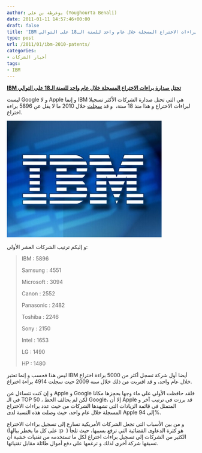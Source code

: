 ```yaml
---
author: يوغرطة بن علي (Youghourta Benali)
date: 2011-01-11 14:57:46+00:00
draft: false
title: 'IBM تحتل صدارة براءات الاختراع المسجلة خلال عام واحد للسنة الـ18 على التوالي '
type: post
url: /2011/01/ibm-2010-patents/
categories:
- أخبار الشركات
tags:
- IBM
---
```


**[IBM تحتل صدارة براءات الاختراع المسجلة خلال عام واحد للسنة الـ18 على التوالي]( https://www.it-scoop.com/2011/01/ibm-2010-patents/)**




ليست Google و لا Apple و إنما IBM هي التي تحتل صدارة الشركات الأكثر تسجيلا لبراءات الاختراع و هذا منذ 18 سنة،  و قد [سجلت](http://ificlaims.com/news/top-patents.html) خلال 2010 ما لا يقل عن 5896 براءة اختراع.




[![](IBM.jpeg)
]( https://www.it-scoop.com/2011/01/ibm-2010-patents/)


و إليكم ترتيب الشركات العشر الأولى:


<blockquote>IBM : 5896

Samsung : 4551

Microsoft : 3094

Canon : 2552

Panasonic : 2482

Toshiba : 2246

Sony : 2150

Intel : 1653

LG : 1490

HP : 1480</blockquote>


ليس هذا فحسب و إنما تعتبر IBM أيضا أول شركة تسجل أكثر من 5000 براءة اختراع خلال عام واحد، و قد اقتربت من ذلك خلال سنة 2009 حيث سجلت 4914 براءة اختراع.

و إن كنت تتساءل عن Apple و Google فلقد حافظت الأولى على ماء وجها بحجزها مكانا في الـ TOP 50 ، لكن لم يحالف الحظ Google، إلا أن Apple قد برزت في ترتيب آخر و المتمثل في قائمة الزيادات التي تشهدها الشركات من حيث عدد براءات الاختراع المسجلة خلال عام واحد، حيث وصلت هذه النسبة لدى Apple إلى 94%.

و من بين الأسباب التي تجعل الشركات الأمريكية تسارع إلى تسجيل براءات الاختراع (على كل ما يخطر ببالها :p  ) هو كثرة الدعاوى القضائية التي ترفع بسببها، حيث تلجأ الكثير من الشركات إلى تسجيل براءات اختراع لكل ما تستخدمه من تقنيات خشية أن تسبقها شركة أخرى لذلك و ترغمها على دفع أموال طائلة مقابل تقنياتها.
